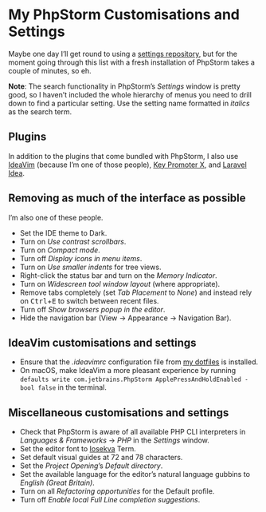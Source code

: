 <!---
# This file is distributed under the Creative Commons Attribution 4.0
# International License. To view a copy of this license, please visit
# <http://creativecommons.org/licenses/by/4.0/>.

collections:
  - 'jetbrains-ides'
  - 'notes'
git: '$Metadata$'
template: .templates/base-note.html.twig
--->

My PhpStorm Customisations and Settings
=======================================

Maybe one day I’ll get round to using a [settings repository][], but for
the moment going through this list with a fresh installation of PhpStorm
takes a couple of minutes, so eh.

**Note**: The search functionality in PhpStorm’s *Settings* window is
pretty good, so I haven’t included the whole hierarchy of menus you need
to drill down to find a particular setting. Use the setting name
formatted in *italics* as the search term.

  [settings repository]: <https://www.jetbrains.com/help/phpstorm/settings-tools-settings-repository.html>


## Plugins

In addition to the plugins that come bundled with PhpStorm, I also use
[IdeaVim][] (because I’m one of those people), [Key Promoter X][], and
[Laravel Idea][].

  [IdeaVim]: <https://github.com/JetBrains/ideavim>
  [Key Promoter X]: <https://plugins.jetbrains.com/plugin/9792-key-promoter-x>
  [Laravel Idea]: <https://plugins.jetbrains.com/plugin/13441-laravel-idea>


## Removing as much of the interface as possible

I’m also one of these people.

-   Set the IDE theme to Dark.
-   Turn on *Use contrast scrollbars*.
-   Turn on *Compact mode*.
-   Turn off *Display icons in menu items*.
-   Turn on *Use smaller indents* for tree views.
-   Right-click the status bar and turn on the *Memory Indicator*.
-   Turn on *Widescreen tool window layout* (where appropriate).
-   Remove tabs completely (set *Tab Placement* to *None*) and instead
    rely on <kbd>Ctrl</kbd>+<kbd>E</kbd> to switch between recent files.
-   Turn off *Show browsers popup in the editor*.
-   Hide the navigation bar (<span class="os-menu-item">View</span> →
    <span class="os-menu-item">Appearance</span> →
    <span class="os-menu-item">Navigation Bar</span>).


## IdeaVim customisations and settings

-   Ensure that the *.ideavimrc* configuration file from [my dotfiles][]
    is installed.
-   On macOS, make IdeaVim a more pleasant experience by running
    `defaults write com.jetbrains.PhpStorm ApplePressAndHoldEnabled -bool false`
    in the terminal.

  [my dotfiles]: <https://www.robotinaponcho.net/git/#toolbox>


## Miscellaneous customisations and settings

-   Check that PhpStorm is aware of all available PHP CLI interpreters
    in *Languages & Frameworks* → *PHP* in the *Settings* window.
-   Set the editor font to [Iosekva][] Term.
-   Set default visual guides at 72 and 78 characters.
-   Set the *Project Opening*’s *Default directory*.
-   Set the available language for the editor’s natural language gubbins
    to *English (Great Britain)*.
-   Turn on all *Refactoring opportunities* for the Default profile.
-   Turn off *Enable local Full Line completion suggestions*.

  [Iosekva]: <https://typeof.net/Iosevka/>
